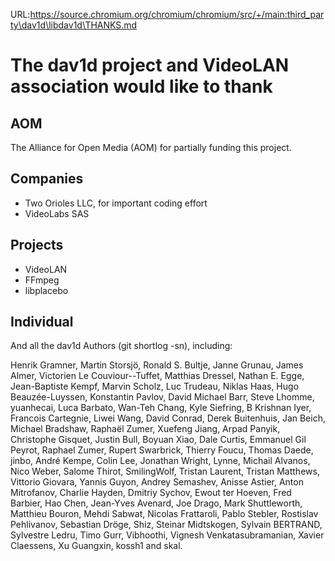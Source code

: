 URL:https://source.chromium.org/chromium/chromium/src/+/main:third_party\dav1d\libdav1d\THANKS.md
# The dav1d project and VideoLAN association would like to thank

## AOM
The Alliance for Open Media (AOM) for partially funding this project.

## Companies
* Two Orioles LLC, for important coding effort
* VideoLabs SAS

## Projects
* VideoLAN
* FFmpeg
* libplacebo

## Individual

And all the dav1d Authors (git shortlog -sn), including:

Henrik Gramner, Martin Storsjö, Ronald S. Bultje, Janne Grunau, James Almer,
Victorien Le Couviour--Tuffet, Matthias Dressel, Nathan E. Egge,
Jean-Baptiste Kempf, Marvin Scholz, Luc Trudeau, Niklas Haas,
Hugo Beauzée-Luyssen, Konstantin Pavlov, David Michael Barr, Steve Lhomme,
yuanhecai, Luca Barbato, Wan-Teh Chang, Kyle Siefring, B Krishnan Iyer,
Francois Cartegnie, Liwei Wang, David Conrad, Derek Buitenhuis, Jan Beich,
Michael Bradshaw, Raphaël Zumer, Xuefeng Jiang, Arpad Panyik, Christophe Gisquet,
Justin Bull, Boyuan Xiao, Dale Curtis, Emmanuel Gil Peyrot, Raphael Zumer,
Rupert Swarbrick, Thierry Foucu, Thomas Daede, jinbo, André Kempe, Colin Lee,
Jonathan Wright, Lynne, Michail Alvanos, Nico Weber, Salome Thirot, SmilingWolf,
Tristan Laurent, Tristan Matthews, Vittorio Giovara, Yannis Guyon,
Andrey Semashev, Anisse Astier, Anton Mitrofanov, Charlie Hayden, Dmitriy Sychov,
Ewout ter Hoeven, Fred Barbier, Hao Chen, Jean-Yves Avenard, Joe Drago,
Mark Shuttleworth, Matthieu Bouron, Mehdi Sabwat, Nicolas Frattaroli,
Pablo Stebler, Rostislav Pehlivanov, Sebastian Dröge, Shiz, Steinar Midtskogen,
Sylvain BERTRAND, Sylvestre Ledru, Timo Gurr, Vibhoothi,
Vignesh Venkatasubramanian, Xavier Claessens, Xu Guangxin, kossh1 and skal.

